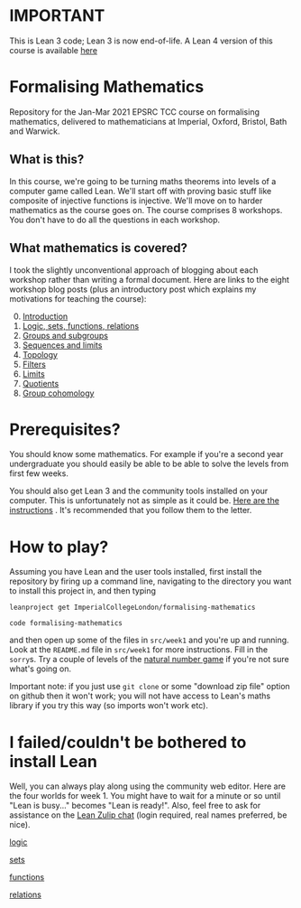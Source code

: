 # IMPORTANT

This is Lean 3 code; Lean 3 is now end-of-life. A Lean 4 version of this course is available [here](https://github.com/ImperialCollegeLondon/formalising-mathematics-2024)

# Formalising Mathematics

Repository for the Jan-Mar 2021 EPSRC TCC course on formalising mathematics, delivered to mathematicians at Imperial, Oxford, Bristol, Bath and Warwick.

## What is this?

In this course, we're going to be turning maths theorems into levels of a computer game called Lean. We'll start off with proving basic stuff like composite of injective functions is injective. We'll move on to harder mathematics as the course goes on. The course comprises 8 workshops. You don't have to do all the questions in each workshop.

## What mathematics is covered?

I took the slightly unconventional approach of blogging about each workshop rather than writing a formal document. Here are links to the eight workshop blog posts (plus an introductory post which explains my motivations for teaching the course):

0) [Introduction](https://xenaproject.wordpress.com/2021/01/21/formalising-mathematics-an-introduction/)
1) [Logic, sets, functions, relations](https://xenaproject.wordpress.com/2021/01/24/formalising-mathematics-workshop-1/)
2) [Groups and subgroups](https://xenaproject.wordpress.com/2021/01/28/formalising-mathematics-workshop-2/)
3) [Sequences and limits](https://xenaproject.wordpress.com/2021/02/04/formalising-mathematics-workshop-3/)
4) [Topology](https://xenaproject.wordpress.com/2021/02/10/formalising-mathematics-workshop-4/)
5) [Filters](https://xenaproject.wordpress.com/2021/02/18/formalising-mathematics-workshop-5-filters/)
6) [Limits](https://xenaproject.wordpress.com/2021/02/25/formalising-mathematics-workshop-6-limits/)
7) [Quotients](https://xenaproject.wordpress.com/2021/03/04/formalising-mathematics-workshop-7-quotients/)
8) [Group cohomology](https://xenaproject.wordpress.com/2021/03/15/formalising-mathematics-workshop-8-group-cohomology/)

# Prerequisites?

You should know some mathematics. For example if you're a second year undergraduate you should easily be able to be able to solve the levels from first few weeks.

You should also get Lean 3 and the community tools installed on your computer. This is unfortunately not as simple as it could be. [Here are the instructions](https://leanprover-community.github.io/get_started.html) . It's recommended that you follow them to the letter.

# How to play?

Assuming you have Lean and the user tools installed, first install the repository by firing up a command line, navigating to the directory you want to install this project in, and then typing

```
leanproject get ImperialCollegeLondon/formalising-mathematics

code formalising-mathematics
```

and then open up some of the files in `src/week1` and you're up and running. Look at the `README.md` file in `src/week1` for more instructions. Fill in the `sorry`s. Try a couple of levels of the [natural number game](http://wwwf.imperial.ac.uk/~buzzard/xena/natural_number_game/) if you're not sure what's going on.

Important note: if you just use `git clone` or some "download zip file" option on github then it won't work; you will not have access to Lean's maths library if you try this way (so imports won't work etc). 

# I failed/couldn't be bothered to install Lean

Well, you can always play along using the community web editor. Here are the four worlds for week 1. You might have to wait for a minute or so until "Lean is busy..." becomes "Lean is ready!". Also, feel free to ask for assistance on the [Lean Zulip chat](https://leanprover.zulipchat.com/) (login required, real names preferred, be nice). 

[logic](https://leanprover-community.github.io/lean-web-editor/#url=https%3A%2F%2Fraw.githubusercontent.com%2FImperialCollegeLondon%2Fformalising-mathematics%2Fmaster%2Fsrc%2Fweek_1%2FPart_A_logic.lean)

[sets](https://leanprover-community.github.io/lean-web-editor/#url=https%3A%2F%2Fraw.githubusercontent.com%2FImperialCollegeLondon%2Fformalising-mathematics%2Fmaster%2Fsrc%2Fweek_1%2FPart_B_sets.lean)

[functions](https://leanprover-community.github.io/lean-web-editor/#url=https%3A%2F%2Fraw.githubusercontent.com%2FImperialCollegeLondon%2Fformalising-mathematics%2Fmaster%2Fsrc%2Fweek_1%2FPart_C_functions.lean)

[relations](https://leanprover-community.github.io/lean-web-editor/#url=https%3A%2F%2Fraw.githubusercontent.com%2FImperialCollegeLondon%2Fformalising-mathematics%2Fmaster%2Fsrc%2Fweek_1%2FPart_D_relations.lean)
